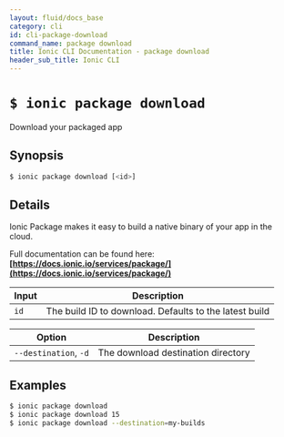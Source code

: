 ```yaml
---
layout: fluid/docs_base
category: cli
id: cli-package-download
command_name: package download
title: Ionic CLI Documentation - package download
header_sub_title: Ionic CLI
---
```


# `$ ionic package download`

Download your packaged app
## Synopsis

```bash
$ ionic package download [<id>]
```
  
## Details

Ionic Package makes it easy to build a native binary of your app in the cloud.

Full documentation can be found here: **[https://docs.ionic.io/services/package/](https://docs.ionic.io/services/package/)**


Input | Description
----- | ----------
`id` | The build ID to download. Defaults to the latest build


Option | Description
------ | ----------
`--destination`, `-d` | The download destination directory

## Examples

```bash
$ ionic package download 
$ ionic package download 15
$ ionic package download --destination=my-builds
```
